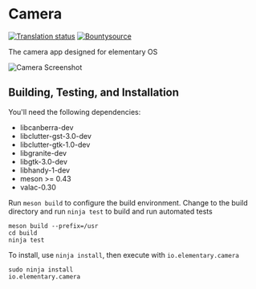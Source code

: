 # Camera
[![Translation status](https://l10n.elementary.io/widgets/camera/-/svg-badge.svg)](https://l10n.elementary.io/projects/camera/?utm_source=widget)
[![Bountysource](https://www.bountysource.com/badge/tracker?tracker_id=45629460)](https://www.bountysource.com/trackers/45629460-elementary-camera)

The camera app designed for elementary OS

![Camera Screenshot](data/screenshot.png?raw=true)

## Building, Testing, and Installation

You'll need the following dependencies:

 - libcanberra-dev
 - libclutter-gst-3.0-dev
 - libclutter-gtk-1.0-dev
 - libgranite-dev
 - libgtk-3.0-dev
 - libhandy-1-dev
 - meson >= 0.43
 - valac-0.30

Run `meson build` to configure the build environment. Change to the build directory and run `ninja test` to build and run automated tests

    meson build --prefix=/usr
    cd build
    ninja test

To install, use `ninja install`, then execute with `io.elementary.camera`

    sudo ninja install
    io.elementary.camera
